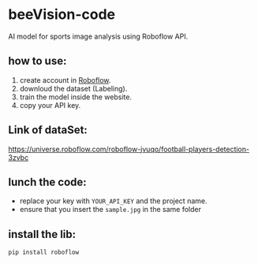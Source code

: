 # beeVision-code
AI model for sports image analysis using Roboflow API.

## how to use:

1. create account in [Roboflow](https://roboflow.com).
2. downloud the dataset (Labeling).
3. train the model inside the website.
4. copy your API key.

## Link of dataSet:
https://universe.roboflow.com/roboflow-jvuqo/football-players-detection-3zvbc

## lunch the code:

- replace your key with `YOUR_API_KEY` and the project name.
- ensure that you insert the `sample.jpg` in the same folder

## install the lib:

```bash
pip install roboflow
